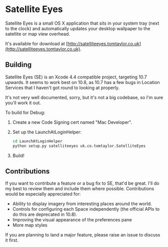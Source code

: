 Satellite Eyes
==

Satellite Eyes is a small OS X application that sits in your system tray (next
to the clock) and automatically updates your desktop wallpaper to the satellite
or map view overhead.

It's available for download at
[http://satelliteeyes.tomtaylor.co.uk](http://satelliteeyes.tomtaylor.co.uk).

Building
--

Satellite Eyes (SE) is an Xcode 4.4 compatible project, targeting 10.7 upwards.
It seems to work best on 10.8, as 10.7 has a few bugs in Location Services that
I haven't got round to looking at properly.

It's not very well documented, sorry, but it's not a big codebase, so I'm sure
you'll work it out.

To build for Debug:

1. Create a new Code Signing cert named "Mac Developer".

2. Set up the LaunchAtLoginHelper:
   
   ```bash
   cd LaunchAtLoginHelper
   python setup.py satelliteeyes uk.co.tomtaylor.SatelliteEyes
   ```

3. Build!

Contributions
--

If you want to contribute a feature or a bug fix to SE, that'd be great. I'll
do my best to review them and include them where possible. Contributions would
be especially appreciated for:

* Ability to display imagery from interesting places around the world.
* Controls for configuring each Space independently (the official APIs to do
  this are deprecated in 10.8).
* Improving the visual appearance of the preferences pane
* More map styles

If you are planning to land a major feature, please raise an issue to discuss
it first.

